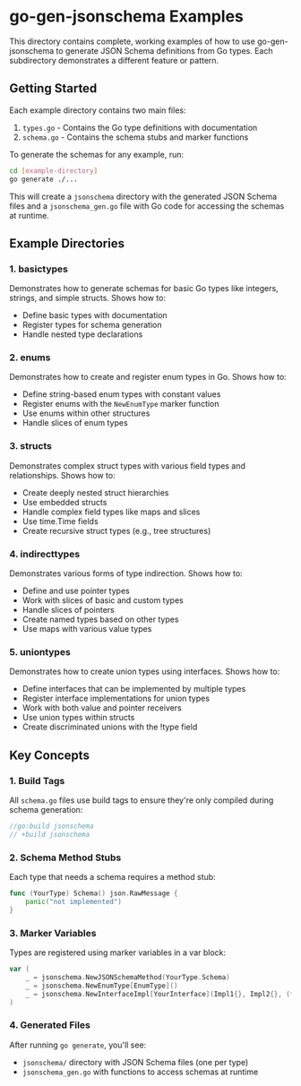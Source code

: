 # go-gen-jsonschema Examples

This directory contains complete, working examples of how to use go-gen-jsonschema to generate JSON Schema definitions from Go types. Each subdirectory demonstrates a different feature or pattern.

## Getting Started

Each example directory contains two main files:

1. `types.go` - Contains the Go type definitions with documentation
2. `schema.go` - Contains the schema stubs and marker functions

To generate the schemas for any example, run:

```bash
cd [example-directory]
go generate ./...
```

This will create a `jsonschema` directory with the generated JSON Schema files and a `jsonschema_gen.go` file with Go code for accessing the schemas at runtime.

## Example Directories

### 1. basictypes

Demonstrates how to generate schemas for basic Go types like integers, strings, and simple structs. Shows how to:

- Define basic types with documentation
- Register types for schema generation
- Handle nested type declarations

### 2. enums

Demonstrates how to create and register enum types in Go. Shows how to:

- Define string-based enum types with constant values
- Register enums with the `NewEnumType` marker function
- Use enums within other structures
- Handle slices of enum types

### 3. structs

Demonstrates complex struct types with various field types and relationships. Shows how to:

- Create deeply nested struct hierarchies
- Use embedded structs
- Handle complex field types like maps and slices
- Use time.Time fields
- Create recursive struct types (e.g., tree structures)

### 4. indirecttypes

Demonstrates various forms of type indirection. Shows how to:

- Define and use pointer types
- Work with slices of basic and custom types
- Handle slices of pointers
- Create named types based on other types
- Use maps with various value types

### 5. uniontypes

Demonstrates how to create union types using interfaces. Shows how to:

- Define interfaces that can be implemented by multiple types
- Register interface implementations for union types
- Work with both value and pointer receivers
- Use union types within structs
- Create discriminated unions with the !type field

## Key Concepts

### 1. Build Tags

All `schema.go` files use build tags to ensure they're only compiled during schema generation:

```go
//go:build jsonschema
// +build jsonschema
```

### 2. Schema Method Stubs

Each type that needs a schema requires a method stub:

```go
func (YourType) Schema() json.RawMessage {
    panic("not implemented")
}
```

### 3. Marker Variables

Types are registered using marker variables in a var block:

```go
var (
    _ = jsonschema.NewJSONSchemaMethod(YourType.Schema)
    _ = jsonschema.NewEnumType[EnumType]()
    _ = jsonschema.NewInterfaceImpl[YourInterface](Impl1{}, Impl2{}, (*PtrImpl)(nil))
)
```

### 4. Generated Files

After running `go generate`, you'll see:

- `jsonschema/` directory with JSON Schema files (one per type)
- `jsonschema_gen.go` with functions to access schemas at runtime 
